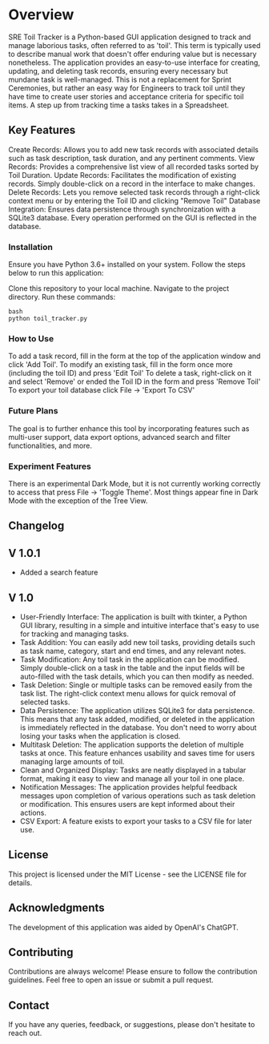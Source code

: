 # Overview
SRE Toil Tracker is a Python-based GUI application designed to track and manage laborious tasks, often referred to as 'toil'. This term is typically used to describe manual work that doesn't offer enduring value but is necessary nonetheless. The application provides an easy-to-use interface for creating, updating, and deleting task records, ensuring every necessary but mundane task is well-managed. This is not a replacement for Sprint Ceremonies, but rather an easy way for Engineers to track toil until they have time to create user stories and acceptance criteria for specific toil items. A step up from tracking time a tasks takes in a Spreadsheet.

## Key Features
Create Records: Allows you to add new task records with associated details such as task description, task duration, and any pertinent comments.
View Records: Provides a comprehensive list view of all recorded tasks sorted by Toil Duration.
Update Records: Facilitates the modification of existing records. Simply double-click on a record in the interface to make changes.
Delete Records: Lets you remove selected task records through a right-click context menu or by entering the Toil ID and clicking "Remove Toil"
Database Integration: Ensures data persistence through synchronization with a SQLite3 database. Every operation performed on the GUI is reflected in the database.
### Installation
Ensure you have Python 3.6+ installed on your system. Follow the steps below to run this application:

Clone this repository to your local machine.
Navigate to the project directory.
Run these commands:

    bash
    python toil_tracker.py
  
### How to Use
To add a task record, fill in the form at the top of the application window and click 'Add Toil'.
To modify an existing task, fill in the form once more (including the toil ID) and press 'Edit Toil'
To delete a task, right-click on it and select 'Remove' or ended the Toil ID in the form and press 'Remove Toil'
To export your toil database click File -> 'Export To CSV'

### Future Plans
The goal is to further enhance this tool by incorporating features such as multi-user support, data export options, advanced search and filter functionalities, and more.

### Experiment Features
There is an experimental Dark Mode, but it is not currently working correctly to access that press File -> 'Toggle Theme'. Most things appear fine in Dark Mode with the exception of the Tree View.

## Changelog

## V 1.0.1
* Added a search feature

## V 1.0
* User-Friendly Interface: The application is built with tkinter, a Python GUI library, resulting in a simple and intuitive interface that's easy to use for tracking and managing tasks.
* Task Addition: You can easily add new toil tasks, providing details such as task name, category, start and end times, and any relevant notes.
* Task Modification: Any toil task in the application can be modified. Simply double-click on a task in the table and the input fields will be auto-filled with the task details, which you can then modify as needed.
* Task Deletion: Single or multiple tasks can be removed easily from the task list. The right-click context menu allows for quick removal of selected tasks.
* Data Persistence: The application utilizes SQLite3 for data persistence. This means that any task added, modified, or deleted in the application is immediately reflected in the database. You don't need to worry about losing your tasks when the application is closed.
* Multitask Deletion: The application supports the deletion of multiple tasks at once. This feature enhances usability and saves time for users managing large amounts of toil.
* Clean and Organized Display: Tasks are neatly displayed in a tabular format, making it easy to view and manage all your toil in one place.
* Notification Messages: The application provides helpful feedback messages upon completion of various operations such as task deletion or modification. This ensures users are kept informed about their actions.
* CSV Export: A feature exists to export your tasks to a CSV file for later use.

## License
This project is licensed under the MIT License - see the LICENSE file for details.

## Acknowledgments
The development of this application was aided by OpenAI's ChatGPT.

## Contributing
Contributions are always welcome! Please ensure to follow the contribution guidelines. Feel free to open an issue or submit a pull request.

## Contact
If you have any queries, feedback, or suggestions, please don't hesitate to reach out.
